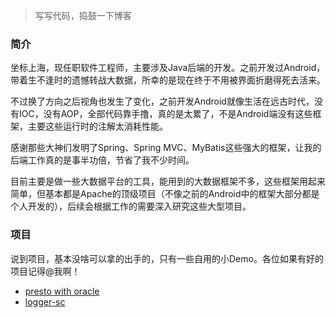 > 写写代码，捣鼓一下博客

### 简介
坐标上海，现任职软件工程师，主要涉及Java后端的开发。之前开发过Android，带着生不逢时的遗憾转战大数据，所幸的是现在终于不用被界面折磨得死去活来。

不过换了方向之后视角也发生了变化，之前开发Android就像生活在远古时代，没有IOC，没有AOP，全部代码靠手撸，真的是太累了，不是Android端没有这些框架，主要这些运行时的注解太消耗性能。

感谢那些大神们发明了Spring、Spring MVC、MyBatis这些强大的框架，让我的后端工作真的是事半功倍，节省了我不少时间。

目前主要是做一些大数据平台的工具，能用到的大数据框架不多，这些框架用起来简单，但基本都是Apache的顶级项目（不像之前的Android中的框架大部分都是个人开发的），后续会根据工作的需要深入研究这些大型项目。

### 项目
说到项目，基本没啥可以拿的出手的，只有一些自用的小Demo。各位如果有好的项目记得<a target="_blank" href="http://mail.qq.com/cgi-bin/qm_share?t=qm_mailme&email=59TS1tbU0tHW1aeWlsmEiIo" style="text-decoration:none;">@我</a>啊！

* [presto with oracle](https://github.com/ITGrocery/presto.git)
* [logger-sc](https://github.com/ITGrocery/logger-sc.git)
